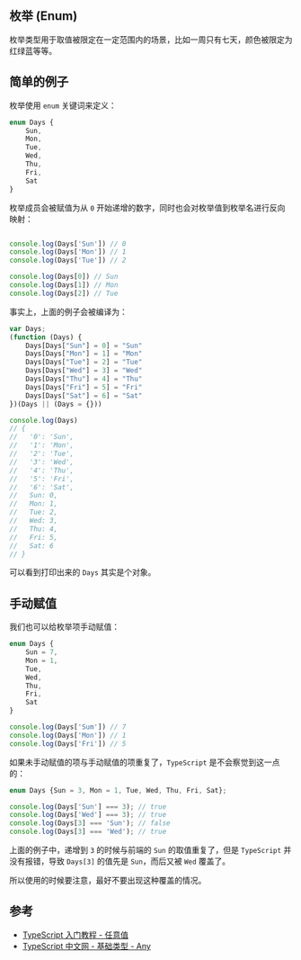 ## 枚举 (Enum)

枚举类型用于取值被限定在一定范围内的场景，比如一周只有七天，颜色被限定为红绿蓝等等。

## 简单的例子

枚举使用 `enum` 关键词来定义：

```typescript
enum Days {
    Sun,
    Mon,
    Tue,
    Wed,
    Thu,
    Fri,
    Sat
}
```

枚举成员会被赋值为从 `0` 开始递增的数字，同时也会对枚举值到枚举名进行反向映射：

```typescript

console.log(Days['Sun']) // 0
console.log(Days['Mon']) // 1
console.log(Days['Tue']) // 2

console.log(Days[0]) // Sun
console.log(Days[1]) // Mon
console.log(Days[2]) // Tue

```

事实上，上面的例子会被编译为：

```typescript
var Days;
(function (Days) {
    Days[Days["Sun"] = 0] = "Sun"
    Days[Days["Mon"] = 1] = "Mon"
    Days[Days["Tue"] = 2] = "Tue"
    Days[Days["Wed"] = 3] = "Wed"
    Days[Days["Thu"] = 4] = "Thu"
    Days[Days["Fri"] = 5] = "Fri"
    Days[Days["Sat"] = 6] = "Sat"
})(Days || (Days = {}))

console.log(Days)
// {
//   '0': 'Sun',
//   '1': 'Mon',
//   '2': 'Tue',
//   '3': 'Wed',
//   '4': 'Thu',
//   '5': 'Fri',
//   '6': 'Sat',
//   Sun: 0,
//   Mon: 1,
//   Tue: 2,
//   Wed: 3,
//   Thu: 4,
//   Fri: 5,
//   Sat: 6 
// }
```

可以看到打印出来的 `Days` 其实是个对象。

## 手动赋值

我们也可以给枚举项手动赋值：

```typescript
enum Days {
    Sun = 7,
    Mon = 1,
    Tue,
    Wed,
    Thu,
    Fri,
    Sat
}

console.log(Days['Sum']) // 7
console.log(Days['Mon']) // 1
console.log(Days['Fri']) // 5

```

如果未手动赋值的项与手动赋值的项重复了，`TypeScript` 是不会察觉到这一点的：

```typescript
enum Days {Sun = 3, Mon = 1, Tue, Wed, Thu, Fri, Sat};

console.log(Days['Sun'] === 3); // true
console.log(Days['Wed'] === 3); // true
console.log(Days[3] === 'Sun'); // false
console.log(Days[3] === 'Wed'); // true
```

上面的例子中，递增到 `3` 的时候与前端的 `Sun` 的取值重复了，但是 `TypeScript` 并没有报错，导致 `Days[3]` 的值先是 `Sun`，而后又被 `Wed` 覆盖了。

所以使用的时候要注意，最好不要出现这种覆盖的情况。




## 参考

-   [TypeScript 入门教程 - 任意值](https://ts.xcatliu.com/basics/any)
-   [TypeScript 中文网 - 基础类型 - Any](https://www.tslang.cn/docs/handbook/basic-types.html)

